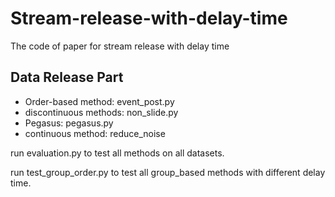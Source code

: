 # Stream-release-with-delay-time
The code of paper for stream release with delay time

## Data Release Part

- Order-based method: event_post.py
- discontinuous methods: non_slide.py
- Pegasus: pegasus.py
- continuous method: reduce_noise

run evaluation.py to test all methods on all datasets.

run test_group_order.py to test all group_based methods with different delay time. 
